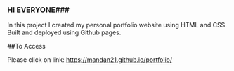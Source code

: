 ### HI EVERYONE###


In this project I created my personal portfolio website using HTML and CSS.
Built and deployed using Github pages.


##To Access 

Please click on link:
https://mandan21.github.io/portfolio/
